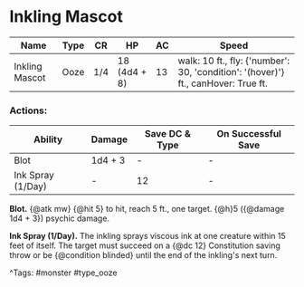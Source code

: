 # Inkling Mascot

| Name | Type | CR | HP | AC | Speed |
|------|------|----|----|----|-------|
| Inkling Mascot | Ooze | 1/4 | 18 (4d4 + 8) | 13 | walk: 10 ft., fly: {'number': 30, 'condition': '(hover)'} ft., canHover: True ft. |

### Actions:

| Ability | Damage | Save DC & Type | On Successful Save |
|---------|--------|----------------|--------------------|
| Blot | 1d4 + 3 | - | - |
| Ink Spray (1/Day) | - | 12 | - |


**Blot.** {@atk mw} {@hit 5} to hit, reach 5 ft., one target. {@h}5 ({@damage 1d4 + 3}) psychic damage.

**Ink Spray (1/Day).** The inkling sprays viscous ink at one creature within 15 feet of itself. The target must succeed on a {@dc 12} Constitution saving throw or be {@condition blinded} until the end of the inkling's next turn.

^Tags: #monster #type_ooze